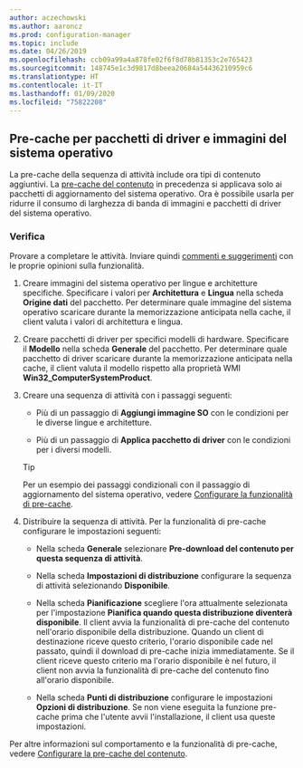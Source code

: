 ```yaml
---
author: aczechowski
ms.author: aaroncz
ms.prod: configuration-manager
ms.topic: include
ms.date: 04/26/2019
ms.openlocfilehash: ccb09a99a4a878fe02f6f8d78b81353c2e765423
ms.sourcegitcommit: 148745e1c3d9817d8beea20684a54436210959c6
ms.translationtype: HT
ms.contentlocale: it-IT
ms.lasthandoff: 01/09/2020
ms.locfileid: "75822208"
---
```

## <a name="bkmk_precache"></a> Pre-cache per pacchetti di driver e immagini del sistema operativo

<!--4224642-->
La pre-cache della sequenza di attività include ora tipi di contenuto aggiuntivi. La [pre-cache del contenuto](/sccm/osd/deploy-use/create-a-task-sequence-to-upgrade-an-operating-system#configure-pre-cache-content) in precedenza si applicava solo ai pacchetti di aggiornamento del sistema operativo. Ora è possibile usarla per ridurre il consumo di larghezza di banda di immagini e pacchetti di driver del sistema operativo.

### <a name="try-it-out"></a>Verifica

Provare a completare le attività. Inviare quindi [commenti e suggerimenti](/sccm/core/understand/find-help#product-feedback) con le proprie opinioni sulla funzionalità.

1. Creare immagini del sistema operativo per lingue e architetture specifiche. Specificare i valori per **Architettura** e **Lingua** nella scheda **Origine dati** del pacchetto. Per determinare quale immagine del sistema operativo scaricare durante la memorizzazione anticipata nella cache, il client valuta i valori di architettura e lingua.  

2. Creare pacchetti di driver per specifici modelli di hardware. Specificare il **Modello** nella scheda **Generale** del pacchetto. Per determinare quale pacchetto di driver scaricare durante la memorizzazione anticipata nella cache, il client valuta il modello rispetto alla proprietà WMI **Win32_ComputerSystemProduct**.  

3. Creare una sequenza di attività con i passaggi seguenti:  

    - Più di un passaggio di **Aggiungi immagine SO** con le condizioni per le diverse lingue e architetture.  

    - Più di un passaggio di **Applica pacchetto di driver** con le condizioni per i diversi modelli.  

    > [!Tip]  
    > Per un esempio dei passaggi condizionali con il passaggio di aggiornamento del sistema operativo, vedere [Configurare la funzionalità di pre-cache](/sccm/osd/deploy-use/create-a-task-sequence-to-upgrade-an-operating-system#configure-pre-cache-content).  

4. Distribuire la sequenza di attività. Per la funzionalità di pre-cache configurare le impostazioni seguenti:  

    - Nella scheda **Generale** selezionare **Pre-download del contenuto per questa sequenza di attività**.  

    - Nella scheda **Impostazioni di distribuzione** configurare la sequenza di attività selezionando **Disponibile**.  

    - Nella scheda **Pianificazione** scegliere l'ora attualmente selezionata per l'impostazione **Pianifica quando questa distribuzione diventerà disponibile**. Il client avvia la funzionalità di pre-cache del contenuto nell'orario disponibile della distribuzione. Quando un client di destinazione riceve questo criterio, l'orario disponibile cade nel passato, quindi il download di pre-cache inizia immediatamente. Se il client riceve questo criterio ma l'orario disponibile è nel futuro, il client non avvia la funzionalità di pre-cache del contenuto fino all'orario disponibile.  

    - Nella scheda **Punti di distribuzione** configurare le impostazioni **Opzioni di distribuzione**. Se non viene eseguita la funzione pre-cache prima che l'utente avvii l'installazione, il client usa queste impostazioni.  

Per altre informazioni sul comportamento e la funzionalità di pre-cache, vedere [Configurare la pre-cache del contenuto](/sccm/osd/deploy-use/create-a-task-sequence-to-upgrade-an-operating-system#configure-pre-cache-content).
